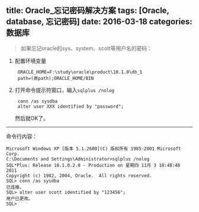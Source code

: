 title: Oracle_忘记密码解决方案
tags: [Oracle, database, 忘记密码]
date: 2016-03-18
categories: 数据库
---

> 如果忘记oracle的sys、system、scott等用户名的密码：

<!-- more -->

1. 配置环境变量

		ORACLE_HOME=F:\study\oracle\product\10.1.0\db_1
		path=(原path);ORACLE_HOME/BIN
2. 打开命令提示符窗口，输入`sqlplus /nolog`

		conn /as sysdba
		alter user XXX identified by "password";
   然后就OK了。


---

命令行内容：

	Microsoft Windows XP [版本 5.1.2600](C) 版权所有 1985-2001 Microsoft Corp.
	C:\Documents and Settings\Administrator>sqlplus /nolog
	SQL*Plus: Release 10.1.0.2.0 - Production on 星期四 11月 3 18:48:48 2011
	Copyright (c) 1982, 2004, Oracle.  All rights reserved.
	SQL> conn /as sysdba
	已连接。
	SQL> alter user scott identified by "123456";
	用户已更改。
	SQL>